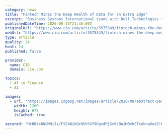 ```yaml
---
category: news
title: "Fintech Mines the Deep Wealth of Data for an Extra Edge"
excerpt: "Business Systems International teams with Dell Technologies to deliver leading-edge HPC technology for demanding artificial intelligence applications."
publishedDateTime: 2020-09-15T21:45:00Z
originalUrl: "https://www.cio.com/article/3575349/fintech-mines-the-deep-wealth-of-data-for-an-extra-edge.html"
webUrl: "https://www.cio.com/article/3575349/fintech-mines-the-deep-wealth-of-data-for-an-extra-edge.html"
type: article
quality: 24
heat: 24
published: false

provider:
  name: CIO
  domain: cio.com

topics:
  - AI in Finance
  - AI

images:
  - url: "https://images.idgesg.net/images/article/2020/09/abstract-particle-wave-100857522-large.jpg"
    width: 1200
    height: 675
    isCached: true

secured: "NrbB4sbNOMHiIz/FtE40ibQx9UVSGf9OgxdPjSv9zBAiM8xkSTcobnwUeeZ+QcNmUHuc2Vr7Bnc6bGMUtE7H0rdCka/xYLS+TbJ+1qEPbHXOGpA7kUrvWm0XBUdYa+gPJpKfJ1By2s2pZ7TeEUBY23VH+nCaMYFbGiHpve8sEnoOsy7muiknHkyPEkkG7knXluTnVwYqZ1HvMVGmJOEsbBGvncRRb4Ht5cr/W4SOR9KyLBF+oRr/YM+v8/qy1aE5vEgwMUul641zQaeNdGDGOD/DRAabpwMr7fZLwMBxaj2ctwhDK1rtsaQr9U9c7TVANKS1+lQ8GiskFZ6viezE4mXef5bmtmS5nShOCy20Pkg=;IARd3l7CnTsNRn91Yr5SyA=="
---
```


